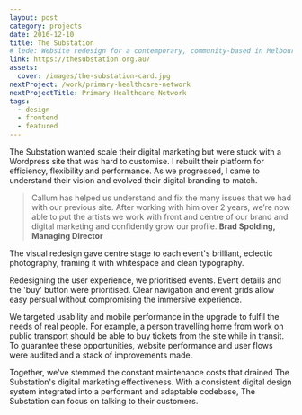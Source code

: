 ```yaml
---
layout: post
category: projects
date: 2016-12-10
title: The Substation
# lede: Website redesign for a contemporary, community-based in Melbourne, Australia.
link: https://thesubstation.org.au/
assets:
  cover: /images/the-substation-card.jpg
nextProject: /work/primary-healthcare-network
nextProjectTitle: Primary Healthcare Network
tags:
  - design
  - frontend
  - featured
---
```


The Substation wanted scale their digital marketing but were stuck with a Wordpress site that was hard to customise. I rebuilt their platform for efficiency, flexibility and performance. As we progressed, I came to understand their vision and evolved their digital branding to match.

> Callum has helped us understand and fix the many issues that we had with our previous site. After working with him over 2 years, we’re now able to put the artists we work with front and centre of our brand and digital marketing and confidently grow our profile. **Brad Spolding, Managing Director**

<Media ratio="3548/5742" image="/images/thesubstation-artists.png" />

The visual redesign gave centre stage to each event's brilliant, eclectic photography, framing it with whitespace and clean typography.

Redesigning the user experience, we prioritised events. Event details and the 'buy' button were prioritised. Clear navigation and event grids allow easy persual without compromising the immersive experience.

<!-- @[MarkdownMovie](laptop frame src="/images/thesubstation-video-desktop-events.mp4") -->

<MediaVideo iphone src="286999966" />

We targeted usability and mobile performance in the upgrade to fulfil the needs of real people. For example, a person travelling home from work on public transport should be able to buy tickets from the site while in transit. To guarantee these opportunities, website performance and user flows were audited and a stack of improvements made.

<Media frame ratio="3667/2400" image="/images/thesubstation-emma-collard.jpg" />

Together, we've stemmed the constant maintenance costs that drained The Substation's digital marketing effectiveness. With a consistent digital design system integrated into a performant and adaptable codebase, The Substation can focus on talking to their customers.

<PostButton link="http://www.thesubstation.org.au/" label="Visit The Substation" />

<script>
import Media from "../../src/components/Media";
import MediaVideo from "../../src/components/MediaVideo";
import PostButton from "../../src/components/PostButton";
export default {
  components: {
    Media,
    MediaVideo,
    PostButton
  }
}
</script>

